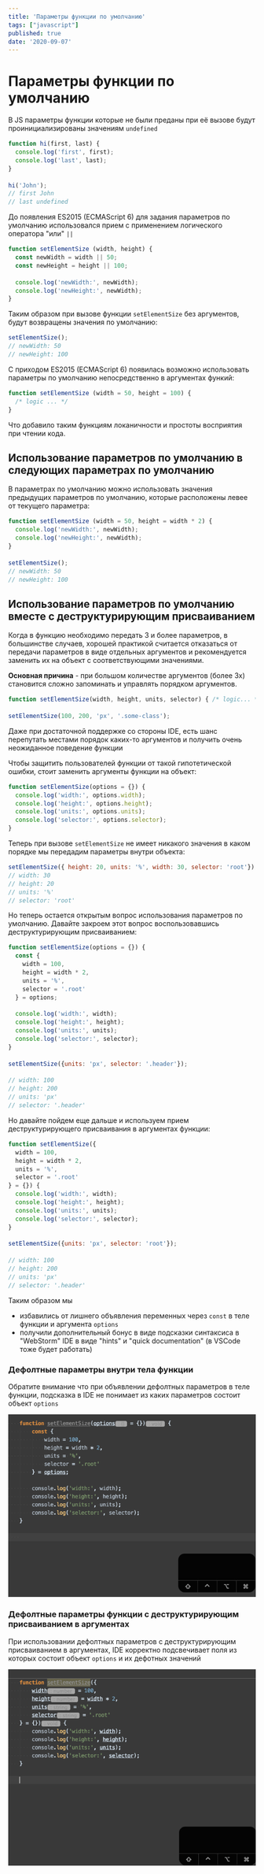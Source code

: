 ```yaml
---
title: 'Параметры функции по умолчанию'
tags: ["javascript"]
published: true
date: '2020-09-07'
---
```


# Параметры функции по умолчанию

В JS параметры функции которые не были преданы при её вызове будут проинициализированы значениям `undefined`

```javascript
function hi(first, last) {
  console.log('first', first);
  console.log('last', last);
}

hi('John');
// first John
// last undefined
```

До появления ES2015 (ECMAScript 6) для задания параметров по умолчанию использовался прием с применением логического оператора "или" `||`

```javascript
function setElementSize (width, height) {
  const newWidth = width || 50;
  const newHeight = height || 100;

  console.log('newWidth:', newWidth);
  console.log('newHeight:', newWidth);
}
```

Таким образом при вызове функции `setElementSize` без аргументов, будут возвращены значения по умолчанию:

```javascript
setElementSize();
// newWidth: 50
// newHeight: 100
```

С приходом ES2015 (ECMAScript 6) появилась возможно использовать параметры по умолчанию непосредственно в аргументах функий:

```javascript
function setElementSize (width = 50, height = 100) {
  /* logic ... */
}
```

Что добавило таким функциям локаничности и простоты восприятия при чтении кода.

## Использование параметров по умолчанию в следующих параметрах по умолчанию

В параметрах по умолчанию можно использовать значения предыдущих параметров по умолчанию, которые расположены левее от текущего параметра:

```javascript
function setElementSize (width = 50, height = width * 2) {
  console.log('newWidth:', newWidth);
  console.log('newHeight:', newWidth);
}

setElementSize();
// newWidth: 50
// newHeight: 100
```

## Использование параметров по умолчанию вместе с деструктурирующим присваиванием

Когда в функцию необходимо передать 3 и более параметров, в большинстве случаев, хорошей практикой считается отказаться от передачи параметров в виде отдельных аргументов и рекомендуется заменить их на объект с соответствующими значениями.

**Основная причина** - при большом количестве аргументов (более 3х) становится сложно запоминать и управлять порядком аргументов.

```javascript
function setElementSize(width, height, units, selector) { /* logic... */ }

setElementSize(100, 200, 'px', '.some-class');
```

Даже при достаточной поддержке со стороны IDE, есть шанс перепутать местами порядок каких-то аргументов и получить очень неожиданное поведение функции

Чтобы защитить пользователей функции от такой гипотетической ошибки, стоит заменить аргументы функции на объект:

```javascript
function setElementSize(options = {}) {
  console.log('width:', options.width);
  console.log('height:', options.height);
  console.log('units:', options.units);
  console.log('selector:', options.selector);
}
```

Теперь при вызове `setElementSize` не имеет никакого значения в каком порядке мы передадим параметры внутри объекта:

```javascript
setElementSize({ height: 20, units: '%', width: 30, selector: 'root'});
// width: 30
// height: 20
// units: '%'
// selector: 'root'
```

Но теперь остается открытым вопрос использования параметров по умолчанию. Давайте закроем этот вопрос воспользовавшись
деструктурирующим присваиванием:

```javascript
function setElementSize(options = {}) {
  const {
    width = 100,
    height = width * 2,
    units = '%',
    selector = '.root'
  } = options;

  console.log('width:', width);
  console.log('height:', height);
  console.log('units:', units);
  console.log('selector:', selector);
}

setElementSize({units: 'px', selector: '.header'});

// width: 100
// height: 200
// units: 'px'
// selector: '.header'
```

Но давайте пойдем еще дальше и используем прием деструктурирующего присваивания в аргументах функции:

```javascript
function setElementSize({
  width = 100,
  height = width * 2,
  units = '%',
  selector = '.root'
} = {}) {
  console.log('width:', width);
  console.log('height:', height);
  console.log('units:', units);
  console.log('selector:', selector);
}

setElementSize({units: 'px', selector: 'root'});

// width: 100
// height: 200
// units: 'px'
// selector: '.header'
```

Таким образом мы
* избавились от лишнего объявления переменных через `const` в теле функции и аргумента `options`
* получили дополнительный бонус в виде подсказки синтаксиса в "WebStorm" IDE в виде "hints" и "quick documentation" (в VSCode тоже будет работать)

### Дефолтные параметры внутри тела функции

Обратите внимание что при объявлении дефолтных параметров в теле функции, подсказка в IDE
не понимает из каких параметров состоит объект `options`

![setElementSize-v1](../src/images/static-gifs/setElementSize-v1.gif)

### Дефолтные параметры функции с деструктурирующим присваиванием в аргументах

При использовании дефолтных параметров с деструктурирующим присваиванием в аргументах, IDE
корректно подсвечивает поля из которых состоит объект `options` и их дефотных значений

![setElementSize-v2](../src/images/static-gifs/setElementSize-v2.gif)
